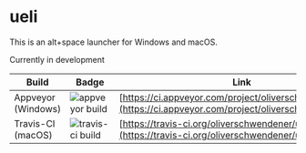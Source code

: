 # ueli

This is an alt+space launcher for Windows and macOS.

Currently in development

|Build|Badge|Link|
|---|---|---|
|Appveyor (Windows)|![appveyor build](https://ci.appveyor.com/api/projects/status/1tr2hrpdia2s1l32?svg=true)|[https://ci.appveyor.com/project/oliverschwendener/ueli](https://ci.appveyor.com/project/oliverschwendener/ueli)|
|Travis-CI (macOS)|![travis-ci build](https://travis-ci.org/oliverschwendener/ueli.svg?branch=migration-to-typescript)|[https://travis-ci.org/oliverschwendener/ueli](https://travis-ci.org/oliverschwendener/ueli)|